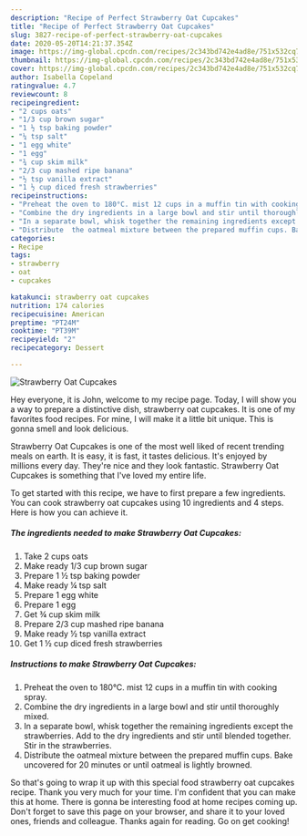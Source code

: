 ```yaml
---
description: "Recipe of Perfect Strawberry Oat Cupcakes"
title: "Recipe of Perfect Strawberry Oat Cupcakes"
slug: 3827-recipe-of-perfect-strawberry-oat-cupcakes
date: 2020-05-20T14:21:37.354Z
image: https://img-global.cpcdn.com/recipes/2c343bd742e4ad8e/751x532cq70/strawberry-oat-cupcakes-recipe-main-photo.jpg
thumbnail: https://img-global.cpcdn.com/recipes/2c343bd742e4ad8e/751x532cq70/strawberry-oat-cupcakes-recipe-main-photo.jpg
cover: https://img-global.cpcdn.com/recipes/2c343bd742e4ad8e/751x532cq70/strawberry-oat-cupcakes-recipe-main-photo.jpg
author: Isabella Copeland
ratingvalue: 4.7
reviewcount: 8
recipeingredient:
- "2 cups oats"
- "1/3 cup brown sugar"
- "1 ½ tsp baking powder"
- "¼ tsp salt"
- "1 egg white"
- "1 egg"
- "¾ cup skim milk"
- "2/3 cup mashed ripe banana"
- "½ tsp vanilla extract"
- "1 ½ cup diced fresh strawberries"
recipeinstructions:
- "Preheat the oven to 180°C. mist 12 cups in a muffin tin with cooking spray."
- "Combine the dry ingredients in a large bowl and stir until thoroughly mixed."
- "In a separate bowl, whisk together the remaining ingredients except the strawberries. Add to the dry ingredients and stir until blended together. Stir in the strawberries."
- "Distribute  the oatmeal mixture between the prepared muffin cups. Bake uncovered for 20 minutes or until oatmeal is lightly browned."
categories:
- Recipe
tags:
- strawberry
- oat
- cupcakes

katakunci: strawberry oat cupcakes 
nutrition: 174 calories
recipecuisine: American
preptime: "PT24M"
cooktime: "PT39M"
recipeyield: "2"
recipecategory: Dessert

---
```



![Strawberry Oat Cupcakes](https://img-global.cpcdn.com/recipes/2c343bd742e4ad8e/751x532cq70/strawberry-oat-cupcakes-recipe-main-photo.jpg)

Hey everyone, it is John, welcome to my recipe page. Today, I will show you a way to prepare a distinctive dish, strawberry oat cupcakes. It is one of my favorites food recipes. For mine, I will make it a little bit unique. This is gonna smell and look delicious.



Strawberry Oat Cupcakes is one of the most well liked of recent trending meals on earth. It is easy, it is fast, it tastes delicious. It's enjoyed by millions every day. They're nice and they look fantastic. Strawberry Oat Cupcakes is something that I've loved my entire life.


To get started with this recipe, we have to first prepare a few ingredients. You can cook strawberry oat cupcakes using 10 ingredients and 4 steps. Here is how you can achieve it.

<!--inarticleads1-->

##### The ingredients needed to make Strawberry Oat Cupcakes:

1. Take 2 cups oats
1. Make ready 1/3 cup brown sugar
1. Prepare 1 ½ tsp baking powder
1. Make ready ¼ tsp salt
1. Prepare 1 egg white
1. Prepare 1 egg
1. Get ¾ cup skim milk
1. Prepare 2/3 cup mashed ripe banana
1. Make ready ½ tsp vanilla extract
1. Get 1 ½ cup diced fresh strawberries




<!--inarticleads2-->

##### Instructions to make Strawberry Oat Cupcakes:

1. Preheat the oven to 180°C. mist 12 cups in a muffin tin with cooking spray.
1. Combine the dry ingredients in a large bowl and stir until thoroughly mixed.
1. In a separate bowl, whisk together the remaining ingredients except the strawberries. Add to the dry ingredients and stir until blended together. Stir in the strawberries.
1. Distribute  the oatmeal mixture between the prepared muffin cups. Bake uncovered for 20 minutes or until oatmeal is lightly browned.




So that's going to wrap it up with this special food strawberry oat cupcakes recipe. Thank you very much for your time. I'm confident that you can make this at home. There is gonna be interesting food at home recipes coming up. Don't forget to save this page on your browser, and share it to your loved ones, friends and colleague. Thanks again for reading. Go on get cooking!
